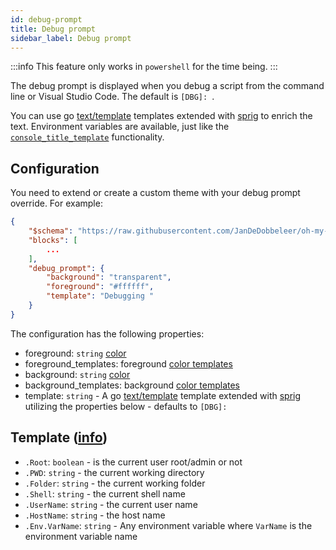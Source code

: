 ```yaml
---
id: debug-prompt
title: Debug prompt
sidebar_label: Debug prompt
---
```


:::info
This feature only works in `powershell` for the time being.
:::

The debug prompt is displayed when you debug a script from the command line or Visual Studio Code.
The default is `[DBG]: `.

You can use go [text/template][go-text-template] templates extended with [sprig][sprig] to enrich the text.
Environment variables are available, just like the [`console_title_template`][console-title] functionality.

## Configuration

You need to extend or create a custom theme with your debug prompt override. For example:

```json
{
    "$schema": "https://raw.githubusercontent.com/JanDeDobbeleer/oh-my-posh/main/themes/schema.json",
    "blocks": [
        ...
    ],
    "debug_prompt": {
        "background": "transparent",
        "foreground": "#ffffff",
        "template": "Debugging "
    }
}
```

The configuration has the following properties:

- foreground: `string` [color][colors]
- foreground_templates: foreground [color templates][color-templates]
- background: `string` [color][colors]
- background_templates: background [color templates][color-templates]
- template: `string` - A go [text/template][go-text-template] template extended with [sprig][sprig] utilizing the
properties below - defaults to `[DBG]: `

## Template ([info][templates])

- `.Root`: `boolean` - is the current user root/admin or not
- `.PWD`: `string` - the current working directory
- `.Folder`: `string` - the current working folder
- `.Shell`: `string` - the current shell name
- `.UserName`: `string` - the current user name
- `.HostName`: `string` - the host name
- `.Env.VarName`: `string` - Any environment variable where `VarName` is the environment variable name

[go-text-template]: https://golang.org/pkg/text/template/
[sprig]: https://masterminds.github.io/sprig/
[console-title]: /docs/configuration/title#console-title-template
[templates]: /docs/configuration/templates
[colors]: /docs/configuration/colors
[color-templates]: /docs/configuration/colors#color-templates

